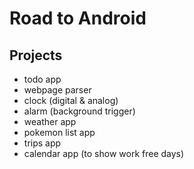 # Road to Android

## Projects
  
- todo app
- webpage parser
- clock (digital & analog)
- alarm (background trigger)
- weather app
- pokemon list app
- trips app
- calendar app (to show work free days)